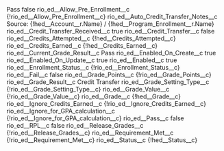 <?xml version="1.0" encoding="UTF-8"?>
<CustomMetadata xmlns="http://soap.sforce.com/2006/04/metadata" xmlns:xsi="http://www.w3.org/2001/XMLSchema-instance" xmlns:xsd="http://www.w3.org/2001/XMLSchema">
    <label>Pass</label>
    <protected>false</protected>
    <values>
        <field>rio_ed__Allow_Pre_Enrollment__c</field>
        <value xsi:type="xsd:string">{!rio_ed__Allow_Pre_Enrollment__c}</value>
    </values>
    <values>
        <field>rio_ed__Auto_Credit_Transfer_Notes__c</field>
        <value xsi:type="xsd:string">Source: {!hed__Account__r.Name} / {!hed__Program_Enrollment__r.Name}</value>
    </values>
    <values>
        <field>rio_ed__Credit_Transfer_Received__c</field>
        <value xsi:type="xsd:string">true</value>
    </values>
    <values>
        <field>rio_ed__Credit_Transfer__c</field>
        <value xsi:type="xsd:boolean">false</value>
    </values>
    <values>
        <field>rio_ed__Credits_Attempted__c</field>
        <value xsi:type="xsd:string">{!hed__Credits_Attempted__c}</value>
    </values>
    <values>
        <field>rio_ed__Credits_Earned__c</field>
        <value xsi:type="xsd:string">{!hed__Credits_Earned__c}</value>
    </values>
    <values>
        <field>rio_ed__Current_Grade_Result__c</field>
        <value xsi:type="xsd:string">Pass</value>
    </values>
    <values>
        <field>rio_ed__Enabled_On_Create__c</field>
        <value xsi:type="xsd:boolean">true</value>
    </values>
    <values>
        <field>rio_ed__Enabled_On_Update__c</field>
        <value xsi:type="xsd:boolean">true</value>
    </values>
    <values>
        <field>rio_ed__Enabled__c</field>
        <value xsi:type="xsd:boolean">true</value>
    </values>
    <values>
        <field>rio_ed__Enrollment_Status__c</field>
        <value xsi:type="xsd:string">{!rio_ed__Enrollment_Status__c}</value>
    </values>
    <values>
        <field>rio_ed__Fail__c</field>
        <value xsi:type="xsd:boolean">false</value>
    </values>
    <values>
        <field>rio_ed__Grade_Points__c</field>
        <value xsi:type="xsd:string">{!rio_ed__Grade_Points__c}</value>
    </values>
    <values>
        <field>rio_ed__Grade_Result__c</field>
        <value xsi:type="xsd:string">Credit Transfer</value>
    </values>
    <values>
        <field>rio_ed__Grade_Setting_Type__c</field>
        <value xsi:type="xsd:string">{!rio_ed__Grade_Setting_Type__c}</value>
    </values>
    <values>
        <field>rio_ed__Grade_Value__c</field>
        <value xsi:type="xsd:string">{!rio_ed__Grade_Value__c}</value>
    </values>
    <values>
        <field>rio_ed__Grade__c</field>
        <value xsi:type="xsd:string">{!hed__Grade__c}</value>
    </values>
    <values>
        <field>rio_ed__Ignore_Credits_Earned__c</field>
        <value xsi:type="xsd:string">{!rio_ed__Ignore_Credits_Earned__c}</value>
    </values>
    <values>
        <field>rio_ed__Ignore_for_GPA_calculation__c</field>
        <value xsi:type="xsd:string">{!rio_ed__Ignore_for_GPA_calculation__c}</value>
    </values>
    <values>
        <field>rio_ed__Pass__c</field>
        <value xsi:type="xsd:boolean">false</value>
    </values>
    <values>
        <field>rio_ed__RPL__c</field>
        <value xsi:type="xsd:boolean">false</value>
    </values>
    <values>
        <field>rio_ed__Release_Grades__c</field>
        <value xsi:type="xsd:string">{!rio_ed__Release_Grades__c}</value>
    </values>
    <values>
        <field>rio_ed__Requirement_Met__c</field>
        <value xsi:type="xsd:string">{!rio_ed__Requirement_Met__c}</value>
    </values>
    <values>
        <field>rio_ed__Status__c</field>
        <value xsi:type="xsd:string">{!hed__Status__c}</value>
    </values>
</CustomMetadata>
